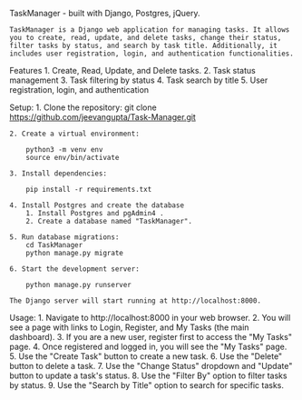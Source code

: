 TaskManager -  built with Django, Postgres, jQuery.

    TaskManager is a Django web application for managing tasks. It allows you to create, read, update, and delete tasks, change their status, filter tasks by status, and search by task title. Additionally, it includes user registration, login, and authentication functionalities.

Features
    1. Create, Read, Update, and Delete tasks.
    2. Task status management
    3. Task filtering by status
    4. Task search by title
    5. User registration, login, and authentication

Setup:
    1. Clone the repository:
        git clone https://github.com/jeevangupta/Task-Manager.git

    2. Create a virtual environment:

        python3 -m venv env
        source env/bin/activate

    3. Install dependencies:

        pip install -r requirements.txt

    4. Install Postgres and create the database
        1. Install Postgres and pgAdmin4 .
        2. Create a database named "TaskManager".

    5. Run database migrations:
        cd TaskManager
        python manage.py migrate

    6. Start the development server:

        python manage.py runserver

    The Django server will start running at http://localhost:8000.

Usage:
    1. Navigate to http://localhost:8000 in your web browser.
    2. You will see a page with links to Login, Register, and My Tasks (the main dashboard).
    3. If you are a new user, register first to access the "My Tasks" page.
    4. Once registered and logged in, you will see the "My Tasks" page.
    5. Use the "Create Task" button to create a new task.
    6. Use the "Delete" button to delete a task.
    7. Use the "Change Status" dropdown and "Update" button to update a task's status.
    8. Use the "Filter By" option to filter tasks by status.
    9. Use the "Search by Title" option to search for specific tasks.







